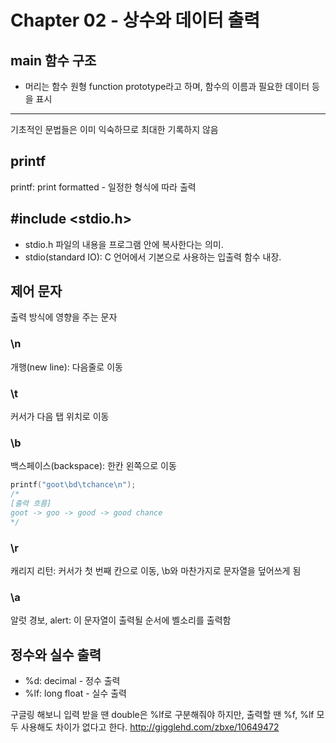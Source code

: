 # **Chapter 02 - 상수와 데이터 출력**
## main 함수 구조
- 머리는 함수 원형 function prototype라고 하며, 함수의 이름과 필요한 데이터 등을 표시
------
기초적인 문법들은 이미 익숙하므로 최대한 기록하지 않음

## printf
printf: print formatted - 일정한 형식에 따라 출력

## #include <stdio.h>
- stdio.h 파일의 내용을 프로그램 안에 복사한다는 의미. 
- stdio(standard IO): C 언어에서 기본으로 사용하는 입출력 함수 내장.

## 제어 문자
출력 방식에 영향을 주는 문자

### \n
개행(new line): 다음줄로 이동

### \t
커서가 다음 탭 위치로 이동

### \b
백스페이스(backspace): 한칸 왼쪽으로 이동
```C
printf("goot\bd\tchance\n");
/*
[출력 흐름]
goot -> goo -> good -> good chance
*/

```


### \r
캐리지 리턴: 커서가 첫 번째 칸으로 이동, \b와 마찬가지로 문자열을 덮어쓰게 됨

### \a
알럿 경보, alert: 이 문자열이 출력될 순서에 벨소리를 출력함

## 정수와 실수 출력
- %d: decimal - 정수 출력
- %lf: long float - 실수 출력

구글링 해보니 입력 받을 땐 double은 %lf로 구분해줘야 하지만, 출력할 땐 %f, %lf 모두 사용해도 차이가 없다고 한다.
http://gigglehd.com/zbxe/10649472


